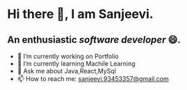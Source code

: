 # Hi there 👋, I am Sanjeevi.
## An enthusiastic ***software developer***  :smile:.

- 🔭 I’m currently working on Portfolio
- 🌱 I’m currently learning Machile Learning
- 💬 Ask me about Java,React,MySql
- 📫 How to reach me: sanjeevi.93453357@gmail.com
